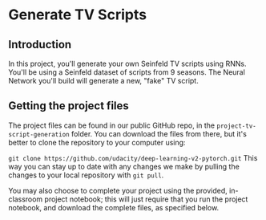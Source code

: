 # Generate TV Scripts
## Introduction
In this project, you'll generate your own Seinfeld TV scripts using RNNs. You'll be using a Seinfeld dataset of scripts from 9 seasons. The Neural Network you'll build will generate a new, "fake" TV script.

## Getting the project files
The project files can be found in our public GitHub repo, in the `project-tv-script-generation` folder. You can download the files from there, but it's better to clone the repository to your computer using:

`git clone https://github.com/udacity/deep-learning-v2-pytorch.git`
This way you can stay up to date with any changes we make by pulling the changes to your local repository with `git pull`.

You may also choose to complete your project using the provided, in-classroom project notebook; this will just require that you run the project notebook, and download the complete files, as specified below.

